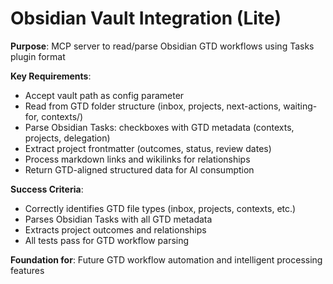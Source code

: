 # Obsidian Vault Integration (Lite)

**Purpose**: MCP server to read/parse Obsidian GTD workflows using Tasks plugin format

**Key Requirements**:
- Accept vault path as config parameter
- Read from GTD folder structure (inbox, projects, next-actions, waiting-for, contexts/)
- Parse Obsidian Tasks: checkboxes with GTD metadata (contexts, projects, delegation)
- Extract project frontmatter (outcomes, status, review dates)
- Process markdown links and wikilinks for relationships
- Return GTD-aligned structured data for AI consumption

**Success Criteria**:
- Correctly identifies GTD file types (inbox, projects, contexts, etc.)
- Parses Obsidian Tasks with all GTD metadata
- Extracts project outcomes and relationships
- All tests pass for GTD workflow parsing

**Foundation for**: Future GTD workflow automation and intelligent processing features
